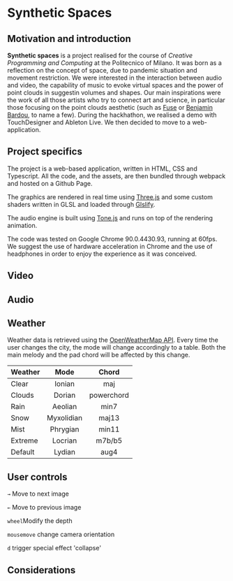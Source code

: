 # Synthetic Spaces

## Motivation and introduction
**Synthetic spaces** is a project realised for the course of _Creative Programming and Computing_ at the Politecnico of Milano. 
It was born as a reflection on the concept of space, due to pandemic situation and movement restriction. We were interested in the interaction between audio and video, the capability of music to evoke virtual spaces and the power of point clouds in suggestin volumes and shapes. 
Our main inspirations were the work of all those artists who try to connect art and science, in particular those focusing on the point clouds aesthetic (such as [Fuse](https://www.fuseworks.it/) or [Benjamin Bardou](https://benjaminbardou.com/), to name a few).
During the hackhathon, we realised a demo with TouchDesigner and Ableton Live. We then decided to move to a web-application.

## Project specifics
The project is a web-based application, written in HTML, CSS and Typescript. All the code, and the assets, are then bundled through webpack and hosted on a Github Page.

The graphics are rendered in real time using [Three.js](https://github.com/mrdoob/three.js) and some custom shaders written in GLSL and loaded through [Glslify](https://github.com/glslify/glslify).

The audio engine is built using [Tone.js](https://github.com/Tonejs/Tone.js) and runs on top of the rendering animation.

The code was tested on Google Chrome 90.0.4430.93, running at 60fps. We suggest the use of hardware acceleration in Chrome and the use of headphones in order to enjoy the experience as it was conceived.

## Video

## Audio

## Weather
Weather data is retrieved using the [OpenWeatherMap API](https://openweathermap.org/).
Every time the user changes the city, the mode will change accordingly to a table. Both the main melody and the pad chord will be affected by this change.

| Weather       | Mode          | Chord |
| ------------- |:-------------:| :-----:|
| Clear         | Ionian        | maj   |
| Clouds        | Dorian        |   powerchord |
| Rain          | Aeolian       |    min7 |
| Snow          | Myxolidian    |    maj13 |
| Mist          | Phrygian      |    min11 |
| Extreme       | Locrian       |    m7b/b5 |
| Default       | Lydian        |    aug4 |


## User controls
`→` Move to next image

`←` Move to previous image

`wheel`Modify the depth

`mousemove` change camera orientation

`d` trigger special effect 'collapse'

## Considerations



